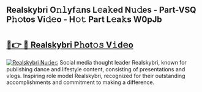 ## Realskybri O𝚗𝚕yf𝚊ns L𝚎a𝚔ed N𝚞𝚍es - Part-VSQ P𝚑𝚘tos Vi𝚍𝚎o - H𝚘𝚝 Part L𝚎a𝚔s W0pJb

# <h2><a href="http://kfdunr.oniu.top/?m=Realskybri">🔗👉 🔴 Realskybri P𝚑ot𝚘𝚜 V𝚒d𝚎o</a></h2>

[![Realskybri Nu𝚍e𝚜](https://i.imgur.com/0qMVB7G.gif)](http://kfdunr.oniu.top/?m=Realskybri)
Social media thought leader Realskybri, known for publishing dance and lifestyle content, consisting of presentations and vlogs. Inspiring role model Realskybri, recognized for their outstanding accomplishments and commitment to making a difference.  
